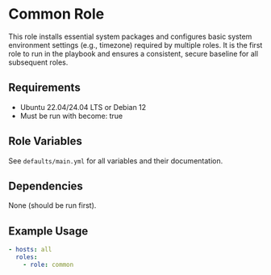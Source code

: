 # Common Role

This role installs essential system packages and configures basic system environment settings (e.g., timezone) required by multiple roles. It is the first role to run in the playbook and ensures a consistent, secure baseline for all subsequent roles.

## Requirements
- Ubuntu 22.04/24.04 LTS or Debian 12
- Must be run with become: true

## Role Variables
See `defaults/main.yml` for all variables and their documentation.

## Dependencies
None (should be run first).

## Example Usage
```yaml
- hosts: all
  roles:
    - role: common
```
